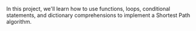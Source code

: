 In this project, we'll learn how to use functions, loops, conditional statements, and dictionary comprehensions to implement a Shortest Path algorithm.
